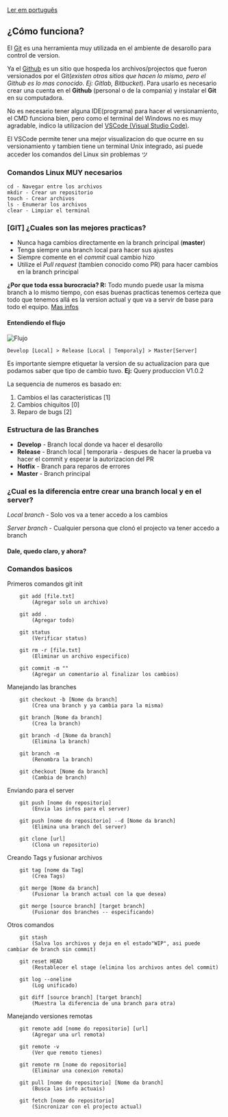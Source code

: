 [Ler em português](https://jobinhaa.github.io/ )

## ¿Cómo funciona?

El [Git](https://git-scm.com) es una herramienta muy utilizada en el ambiente de desarollo para control de version.

Ya el [Github](https://github.com) es un sitio que hospeda los archivos/projectos que fueron versionados por el Git(*existen otros sitios que hacen lo mismo, pero el Github es lo mas conocido. Ej: Gitlab, Bitbucket*). Para usarlo es necesario crear una cuenta en el **Github** (personal o de la compania) y instalar el **Git** en su computadora.

No es necesario tener alguna IDE(programa) para hacer el versionamiento, el CMD funciona bien, pero como el terminal del Windows no es muy agradable, indico la utilizacion del [VSCode (Visual Studio Code)](https://code.visualstudio.com).

El VSCode permite tener una mejor visualizacion do que ocurre en su versionamiento y tambien tiene un terminal Unix integrado, asi puede acceder los comandos del Linux sin problemas ツ

### Comandos Linux MUY necesarios
    cd - Navegar entre los archivos
    mkdir - Crear un repositorio
    touch - Crear archivos
    ls - Enumerar los archivos
    clear - Limpiar el terminal

### [GIT] ¿Cuales son las mejores practicas?

- Nunca haga cambios directamente en la branch principal (**master**)
- Tenga siempre una branch local para hacer sus ajustes
- Siempre comente en el *commit* cual cambio hizo 
- Utilize el *Pull request* (tambien conocido como PR) para hacer cambios en la branch principal

**¿Por que toda essa burocracia? R:** Todo mundo puede usar la misma branch a lo mismo tiempo, con esas buenas practicas tenemos certeza que todo que tenemos allá es la version actual y que va a servir de base para todo el equipo. [Mas infos](https://git-scm.com/book/pt-br/v1/Git-Distribu%C3%ADdo-Contribuindo-Para-Um-Projeto)

#### Entendiendo el flujo

![Flujo](https://static.imasters.com.br/wp-content/uploads/2013/10/git-workflow-release-cycle-4maintenance.png)


    Develop [Local] > Release [Local | Temporaly] > Master[Server]

Es importante siempre etiquetar la version de su actualizacion para que podamos saber que tipo de cambio tuvo. **Ej:** Query produccion V1.0.2 

La sequencia de numeros es basado en:
1. Cambios el las características [1]
2. Cambios chiquitos [0]
3. Reparo de bugs [2]


### Estructura de las Branches

- **Develop** - Branch local donde va hacer el desarollo
- **Release** - Branch local | temporaria - despues de hacer la prueba va hacer el commit y esperar la autorizacion del PR
- **Hotfix** - Branch para reparos de errores
- **Master** - Branch principal


### ¿Cual es la diferencia entre crear una branch local y en el server?

*Local branch* - Solo vos va a tener accedo a los cambios

*Server branch* - Cualquier persona que clonó el projecto va tener accedo a branch


#### Dale, quedo claro, y ahora?

### Comandos basicos


Primeros comandos
        git init

        git add [file.txt]
            (Agregar solo un archivo)

        git add .
            (Agregar todo)

        git status
            (Verificar status)

        git rm -r [file.txt]
            (Eliminar un archivo especifico)

        git commit -m "" 
            (Agregar un comentario al finalizar los cambios)


Manejando las branches

        git checkout -b [Nome da branch] 
            (Crea una branch y ya cambia para la misma)

        git branch [Nome da branch]
            (Crea la branch)

        git branch -d [Nome da branch]  
            (Elimina la branch)

        git branch -m
            (Renombra la branch)

        git checkout [Nome da branch]
            (Cambia de branch)

Enviando para el server

        git push [nome do repositorio] 
            (Envia las infos para el server)

        git push [nome do repositorio] --d [Nome da branch] 
            (Elimina una branch del server)

        git clone [url]
            (Clona un repositorio)


Creando Tags y fusionar archivos

        git tag [nome da Tag]
            (Crea Tags)

        git merge [Nome da branch] 
            (Fusionar la branch actual con la que desea)

        git merge [source branch] [target branch] 
            (Fusionar dos branches -- especificando)


Otros comandos

        git stash 
            (Salva los archivos y deja en el estado"WIP", asi puede cambiar de branch sin commit)

        git reset HEAD 
            (Restablecer el stage (elimina los archivos antes del commit)

        git log --oneline
            (Log unificado)

        git diff [source branch] [target branch] 
            (Muestra la diferencia de una branch para otra)

Manejando versiones remotas

        git remote add [nome do repositorio] [url]
            (Agregar una url remota)

        git remote -v 
            (Ver que remoto tienes)

        git remote rm [nome do repositorio] 
            (Eliminar una conexion remota)

        git pull [nome do repositorio] [Nome da branch] 
            (Busca las info actuais)

        git fetch [nome do repositorio] 
            (Sincronizar con el projecto actual)
